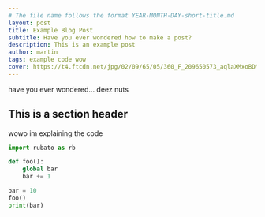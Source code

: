 ```yaml
---
# The file name follows the format YEAR-MONTH-DAY-short-title.md
layout: post
title: Example Blog Post
subtitle: Have you ever wondered how to make a post?
description: This is an example post
author: martin
tags: example code wow
cover: https://t4.ftcdn.net/jpg/02/09/65/05/360_F_209650573_aqlaXMxoBDMaXck0WQmnBryltJIwpK6F.jpg
---
```


have you ever wondered... deez nuts

## This is a section header

wowo im explaining the code

```python
import rubato as rb

def foo():
    global bar
    bar += 1

bar = 10
foo()
print(bar)
```
